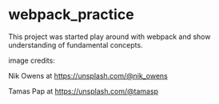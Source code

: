 # webpack_practice

This project was started play around with webpack and show understanding of fundamental concepts. 

image credits: 

Nik Owens at https://unsplash.com/@nik_owens

Tamas Pap at https://unsplash.com/@tamasp